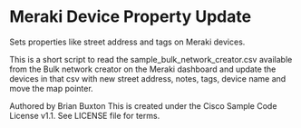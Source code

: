 # Meraki Device Property Update
Sets properties like street address and tags on Meraki devices.

This is a short script to read the sample_bulk_network_creator.csv available from the Bulk network creator on the Meraki
dashboard and update the devices in that csv with new street address, notes, tags, device name and move the map pointer.

Authored by Brian Buxton
This is created under the Cisco Sample Code License v1.1.  See LICENSE file for terms.
